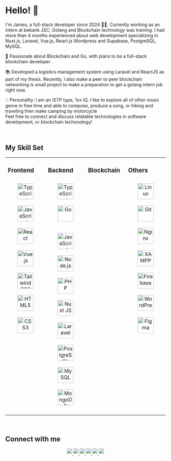 # Hello! 👋  
  

I'm James, a full-stack developer since 2024 🧑‍💻.
Currently working as an intern at bebank JSC, Golang and Blockchain technology was training. I had more than 4 months experienced about web development specializing in Nuxt.js, Laravel,  Vue.js, React.js Wordpress and Supabase, PostgreSQL, MySQL.  
  

🌟 Passionate about Blockchain and Go, with plans to be a full-stack blockchain developer .  
  

📚 Developed a logistics management system using Laravel and ReactJS as part of my thesis. Recently, I also make a peer to peer blockchain networking is small project to make a preparation to get a golang intern job right now. 
  

💡 Personality: I am an ISTP type, 1xx IQ. I like to explore all of other music genre in free time and able to compose, produce a song, or hiking and traveling then make camping by motorcycle  
Feel free to connect and discuss relatable technologies in software development, or blockchain techonology!  
  

<br/>  


## My Skill Set  
<table><tr><td valign="top" width="25%">



### Frontend  
<div align="center">  
<a href="https://www.typescriptlang.org/" target="_blank"><img style="margin: 10px" src="https://profilinator.rishav.dev/skills-assets/typescript-original.svg" alt="TypeScript" height="50" /></a>  
<a href="https://www.javascript.com/" target="_blank"><img style="margin: 10px" src="https://profilinator.rishav.dev/skills-assets/javascript-original.svg" alt="JavaScript" height="50" /></a>  
<a href="https://reactjs.org/" target="_blank"><img style="margin: 10px" src="https://profilinator.rishav.dev/skills-assets/react-original-wordmark.svg" alt="React" height="50" /></a>  
<a href="https://vuejs.org/" target="_blank"><img style="margin: 10px" src="https://profilinator.rishav.dev/skills-assets/vuejs-original-wordmark.svg" alt="Vue.js" height="50" /></a>  
<a href="https://www.tailwindcss.com/" target="_blank"><img style="margin: 10px" src="https://profilinator.rishav.dev/skills-assets/tailwindcss.svg" alt="Tailwind CSS" height="50" /></a>  
<a href="https://en.wikipedia.org/wiki/HTML5" target="_blank"><img style="margin: 10px" src="https://profilinator.rishav.dev/skills-assets/html5-original-wordmark.svg" alt="HTML5" height="50" /></a>  
<a href="https://www.w3schools.com/css/" target="_blank"><img style="margin: 10px" src="https://profilinator.rishav.dev/skills-assets/css3-original-wordmark.svg" alt="CSS3" height="50" /></a>  
</div>

</td><td valign="top" width="25%">



### Backend  
<div align="center">  
<img style="margin: 10px" src="https://profilinator.rishav.dev/skills-assets/typescript-original.svg" alt="TypeScript" height="50" /> 
<img style="margin: 10px" src="https://profilinator.rishav.dev/skills-assets/go-original.svg" alt="Go" height="50" />

<a href="https://www.javascript.com/" target="_blank"><img style="margin: 10px" src="https://profilinator.rishav.dev/skills-assets/javascript-original.svg" alt="JavaScript" height="50" /></a>  
<a href="https://nodejs.org/" target="_blank"><img style="margin: 10px" src="https://profilinator.rishav.dev/skills-assets/nodejs-original-wordmark.svg" alt="Node.js" height="50" /></a>  
<a href="https://www.php.net/" target="_blank"><img style="margin: 10px" src="https://profilinator.rishav.dev/skills-assets/php-original.svg" alt="PHP" height="50" /></a>  
<a href="https://nuxtjs.org/" target="_blank"><img style="margin: 10px" src="https://profilinator.rishav.dev/skills-assets/nuxt.png" alt="Nuxt JS" height="50" /></a>  
<a href="https://laravel.com/" target="_blank"><img style="margin: 10px" src="https://profilinator.rishav.dev/skills-assets/laravel-plain-wordmark.svg" alt="Laravel" height="50" /></a>  
<a href="https://www.postgresql.org/" target="_blank"><img style="margin: 10px" src="https://profilinator.rishav.dev/skills-assets/postgresql-original-wordmark.svg" alt="PostgreSQL" height="50" /></a>  
<a href="https://www.mysql.com/" target="_blank"><img style="margin: 10px" src="https://profilinator.rishav.dev/skills-assets/mysql-original-wordmark.svg" alt="MySQL" height="50" /></a>  
<a href="https://www.mongodb.com/" target="_blank"><img style="margin: 10px" src="https://profilinator.rishav.dev/skills-assets/mongodb-original-wordmark.svg" alt="MongoDB" height="50" /></a>  
</div>

</td>
<td valign="top" width="25%">


### Blockchain
<div align="center">  

</div>

</td>
<td valign="top" width="25%">


### Others  
<div align="center">  
<a href="https://www.linux.org/" target="_blank"><img style="margin: 10px" src="https://profilinator.rishav.dev/skills-assets/linux-original.svg" alt="Linux" height="50" /></a>  
<a href="https://github.com/" target="_blank"><img style="margin: 10px" src="https://profilinator.rishav.dev/skills-assets/git-scm-icon.svg" alt="Git" height="50" /></a>  
<a href="https://www.nginx.com/" target="_blank"><img style="margin: 10px" src="https://profilinator.rishav.dev/skills-assets/nginx-original.svg" alt="Nginx" height="50" /></a>  
<a href="https://www.apachefriends.org/" target="_blank"><img style="margin: 10px" src="https://profilinator.rishav.dev/skills-assets/xampp.png" alt="XAMPP" height="50" /></a>  
<a href="https://firebase.google.com/" target="_blank"><img style="margin: 10px" src="https://profilinator.rishav.dev/skills-assets/firebase.png" alt="Firebase" height="50" /></a>  
<a href="https://wordpress.com/" target="_blank"><img style="margin: 10px" src="https://upload.wikimedia.org/wikipedia/commons/thumb/8/8f/WordPress_Logotype_Arternative.svg/1920px-WordPress_Logotype_Arternative.svg.png" alt="WordPress" height="50" /></a>  
<a href="https://www.figma.com/" target="_blank"><img style="margin: 10px" src="https://profilinator.rishav.dev/skills-assets/figma-icon.svg" alt="Figma" height="50" /></a>  

</div>

</td>
</tr>
</table>  

<br/>  


## Connect with me  
<div align="center">
<a href="https://github.com/MinhNguyenKha02" target="_blank">
<img src=https://img.shields.io/badge/github-%23121011.svg?style=Social&logo=github&logoColor=white style="margin-bottom: 5px;" />
</a>
<a href="https://linkedin.com/in/minh-nguyen-kha" target="_blank">
<img src=https://img.shields.io/badge/linkedin-%230077B5.svg?style=Social&logo=linkedin&logoColor=white style="margin-bottom: 5px;" />
</a>
<a href="https://www.facebook.com/minhnguyen.kha2" target="_blank">
<img src=https://img.shields.io/badge/Facebook-%231877F2.svg?style=Social&logo=Facebook&logoColor=white style="margin-bottom: 5px;" />
</a>
<a href="https://instagram.com/jamenguyen.m" target="_blank">
<img src=https://img.shields.io/badge/Instagram-%23E4405F.svg?style=Social&logo=Instagram&logoColor=white style="margin-bottom: 5px;" />
</a> 
<a href="mailto:jamenguyen.957@gmail.com" target="_blank">
  <img src=https://img.shields.io/badge/Gmail-D14836?style=Social&logo=gmail&logoColor=white style="margin-bottom: 5px;" />
</a>
<a href="mailto:minhnguyen.kha@proton.me" target="_blank">
  <img src=https://img.shields.io/badge/ProtonMail-8B89CC?style=Social&logo=protonmail&logoColor=white style="margin-bottom: 5px;" />
</a> 
</div>  
